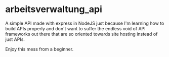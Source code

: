# arbeitsverwaltung_api
A simple API made with express in NodeJS just because I'm learning how to build APIs properly and don't want
to suffer the endless void of API frameworks out there that are so oriented towards site hosting instead of just APIs.

Enjoy this mess from a beginner.
